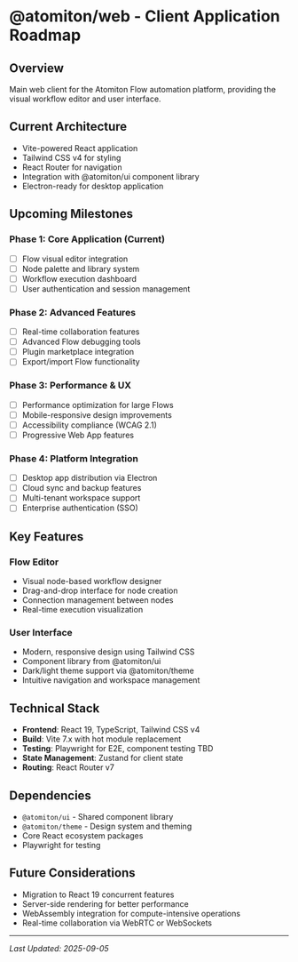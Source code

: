 # @atomiton/web - Client Application Roadmap

## Overview

Main web client for the Atomiton Flow automation platform, providing the visual
workflow editor and user interface.

## Current Architecture

- Vite-powered React application
- Tailwind CSS v4 for styling
- React Router for navigation
- Integration with @atomiton/ui component library
- Electron-ready for desktop application

## Upcoming Milestones

### Phase 1: Core Application (Current)

- [ ] Flow visual editor integration
- [ ] Node palette and library system
- [ ] Workflow execution dashboard
- [ ] User authentication and session management

### Phase 2: Advanced Features

- [ ] Real-time collaboration features
- [ ] Advanced Flow debugging tools
- [ ] Plugin marketplace integration
- [ ] Export/import Flow functionality

### Phase 3: Performance & UX

- [ ] Performance optimization for large Flows
- [ ] Mobile-responsive design improvements
- [ ] Accessibility compliance (WCAG 2.1)
- [ ] Progressive Web App features

### Phase 4: Platform Integration

- [ ] Desktop app distribution via Electron
- [ ] Cloud sync and backup features
- [ ] Multi-tenant workspace support
- [ ] Enterprise authentication (SSO)

## Key Features

### Flow Editor

- Visual node-based workflow designer
- Drag-and-drop interface for node creation
- Connection management between nodes
- Real-time execution visualization

### User Interface

- Modern, responsive design using Tailwind CSS
- Component library from @atomiton/ui
- Dark/light theme support via @atomiton/theme
- Intuitive navigation and workspace management

## Technical Stack

- **Frontend**: React 19, TypeScript, Tailwind CSS v4
- **Build**: Vite 7.x with hot module replacement
- **Testing**: Playwright for E2E, component testing TBD
- **State Management**: Zustand for client state
- **Routing**: React Router v7

## Dependencies

- `@atomiton/ui` - Shared component library
- `@atomiton/theme` - Design system and theming
- Core React ecosystem packages
- Playwright for testing

## Future Considerations

- Migration to React 19 concurrent features
- Server-side rendering for better performance
- WebAssembly integration for compute-intensive operations
- Real-time collaboration via WebRTC or WebSockets

---

_Last Updated: 2025-09-05_
